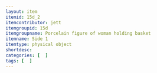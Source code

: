 ```yaml
---
layout: item
itemid: 15d_2
itemcontributor: jett
itemgroupid: 15d
itemgroupname: Porcelain figure of woman holding basket
itemname: Side 1
itemtype: physical object
shortdesc: 
categories: [  ]
tags: [  ]
---
```







